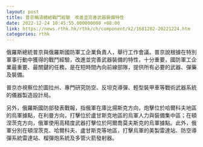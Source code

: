 ```yaml
---
layout: post
title: 普京稱須總結戰鬥經驗　改進並完善武器裝備特性
date: 2022-12-24 10:45:55.000000000 +08:00
link: https://news.rthk.hk/rthk/ch/component/k2/1681202-20221224.htm
categories: rthk
---
```


俄羅斯總統普京與俄羅斯國防軍工企業負責人，舉行工作會議。普京說根據在特別軍事行動中獲得的戰鬥經驗，改進並完善武器裝備的特性，十分重要，國防軍工企業最重要、最關鍵的任務，是在短時間內向前線部隊，提供所有必要的武器、彈藥及裝備。

普京亦視察位於圖拉州、專門研究防空、反坦克導彈、輕型裝甲車等戰術武器系統的儀器製造設計局。

另外，俄羅斯國防部發表戰報，指俄軍在庫比揚斯克方向，炮擊位於哈爾科夫地區的烏軍據點，在利曼方向，打擊位於盧甘斯克地區的烏軍人力與裝備集中區；在頓涅茨克方向，俄軍使用高精度武器打擊位於阿爾喬莫夫斯克的烏軍據點。此外，俄軍分別在頓涅茨克、哈爾科夫、盧甘斯克等地區，打擊烏軍的美製雷達站、防空導彈系統雷達站、榴彈炮系統及多管火箭發射器。

